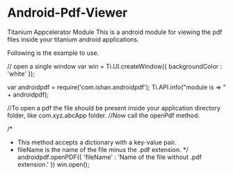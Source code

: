 Android-Pdf-Viewer
==================

Titanium Appcelerator Module
This is a android module for viewing the pdf files inside your titanium android applications.

Following is the example to use.

// open a single window
var win = Ti.UI.createWindow({
	backgroundColor : 'white'
});

var androidpdf = require('com.ishan.androidpdf');
Ti.API.info("module is => " + androidpdf);

//To open a pdf the file should be present inside your application directory folder, like com.xyz.abcApp folder.
//Now call the openPdf method.

/*
 * This method accepts a dictionary with a key-value pair.
 * fileName is the name of the file minus the .pdf extension.
 */
androidpdf.openPDF({
	'fileName' : 'Name of the file without .pdf extension.'
})
win.open();
